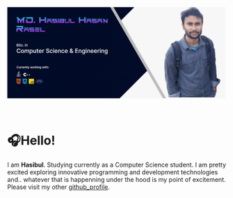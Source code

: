 <img src="./image/mybanner.png"/>
<br>
<br>
<br>
<h1>🎧Hello!</h1>
<p>I am <b>Hasibul</b>. Studying currently as a Computer Science student. I am pretty excited exploring innovative programming and development technologies and.. whatever that is happenning under the hood is my point of excitement. Please visit my other <a href="https://github.com/MD-Hasibul-Hasan-Rasel">github_profile</a>.</p>
